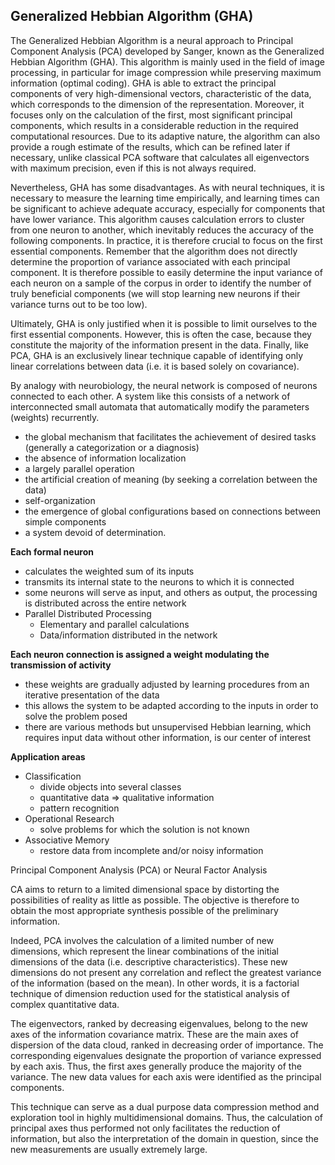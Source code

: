 ## Generalized Hebbian  Algorithm  (GHA)

The Generalized Hebbian Algorithm is a neural approach to Principal Component Analysis (PCA) developed by Sanger, known as the Generalized Hebbian Algorithm (GHA). This algorithm is mainly used in the field of image processing, in particular for image compression while preserving maximum information (optimal coding). GHA is able to extract the principal components of very high-dimensional vectors, characteristic of the data, which corresponds to the dimension of the representation. Moreover, it focuses only on the calculation of the first, most significant principal components, which results in a considerable reduction in the required computational resources. Due to its adaptive nature, the algorithm can also provide a rough estimate of the results, which can be refined later if necessary, unlike classical PCA software that calculates all eigenvectors with maximum precision, even if this is not always required.

Nevertheless, GHA has some disadvantages. As with neural techniques, it is necessary to measure the learning time empirically, and learning times can be significant to achieve adequate accuracy, especially for components that have lower variance. This algorithm causes calculation errors to cluster from one neuron to another, which inevitably reduces the accuracy of the following components. In practice, it is therefore crucial to focus on the first essential components. Remember that the algorithm does not directly determine the proportion of variance associated with each principal component.
It is therefore possible to easily determine the input variance of each neuron on a sample of the corpus in order to identify the number of truly beneficial components (we will stop learning new neurons if their variance turns out to be too low).

Ultimately, GHA is only justified when it is possible to limit ourselves to the first essential components. However, this is often the case, because they constitute the majority of the information present in the data. Finally, like PCA, GHA is an exclusively linear technique capable of identifying only linear correlations between data (i.e. it is based solely on covariance).

By analogy with neurobiology, the neural network is composed of neurons connected to each other. A system like this consists of a network of interconnected small automata that automatically modify the parameters (weights) recurrently.

- the global mechanism that facilitates the achievement of desired tasks (generally a categorization or a diagnosis)
- the absence of information localization
- a largely parallel operation
- the artificial creation of meaning (by seeking a correlation between the data)
- self-organization
- the emergence of global configurations based on connections between simple components
- a system devoid of determination. 

**Each formal neuron**
- calculates the weighted sum of its inputs
- transmits its internal state to the neurons to which it is connected
- some neurons will serve as input, and others as output, the processing is distributed across the entire network
- Parallel Distributed Processing
  - Elementary and parallel calculations
  - Data/information distributed in the network

**Each neuron connection is assigned a weight modulating the transmission of activity**
- these weights are gradually adjusted by learning procedures from an iterative presentation of the data
- this allows the system to be adapted according to the inputs in order to solve the problem posed
- there are various methods but unsupervised Hebbian learning, which requires input data without other information, is our center of interest

**Application areas**
- Classification
  - divide objects into several classes
  - quantitative data => qualitative information
  - pattern recognition
- Operational Research
  - solve problems for which the solution is not known
- Associative Memory
  - restore data from incomplete and/or noisy information

Principal Component Analysis (PCA) or Neural Factor Analysis

CA aims to return to a limited dimensional space by distorting the possibilities of reality as little as possible. The objective is therefore to obtain the most appropriate synthesis possible of the preliminary information.

Indeed, PCA involves the calculation of a limited number of new dimensions, which represent the linear combinations of the initial dimensions of the data (i.e. descriptive characteristics). These new dimensions do not present any correlation and reflect the greatest variance of the information (based on the mean). In other words, it is a factorial technique of dimension reduction used for the statistical analysis of complex quantitative data.

The eigenvectors, ranked by decreasing eigenvalues, belong to the new axes of the information covariance matrix. These are the main axes of dispersion of the data cloud, ranked in decreasing order of importance. The corresponding eigenvalues ​​designate the proportion of variance expressed by each axis. Thus, the first axes generally produce the majority of the variance. The new data values ​​for each axis were identified as the principal components.

This technique can serve as a dual purpose data compression method and exploration tool in highly multidimensional domains. Thus, the calculation of principal axes thus performed not only facilitates the reduction of information, but also the interpretation of the domain in question, since the new measurements are usually extremely large.
